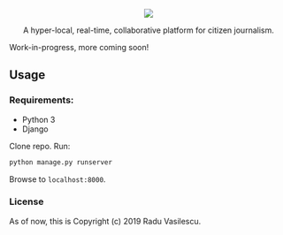 <p align="center">
  <img src="https://user-images.githubusercontent.com/10100323/54144603-6f555f00-4402-11e9-9422-13f36e4f6cf8.png">
</p>

<p align="center">
  A hyper-local, real-time, collaborative platform for citizen journalism.
</p>

Work-in-progress, more coming soon!

## Usage

### Requirements:

- Python 3
- Django

Clone repo. Run:

```bash
python manage.py runserver
```

Browse to `localhost:8000`.

### License

As of now, this is Copyright (c) 2019 Radu Vasilescu.


